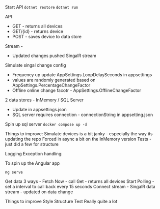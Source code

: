 Start API 
`dotnet restore`
`dotnet run`


API 
- GET - returns all devices 
- GET/{id} - returns device 
- POST - saves device to data store 

Stream - 
- Updated changes pushed SingalR stream


Simulate singal change config 
- Frequency up update AppSettings.LoopDelaySeconds in appsettings
- values are randomly generated based on AppSettings.PercentageChangeFactor 
- Offline online change facotr - AppSettings.OfflineChangeFactor


2 data stores - 
InMemory / SQL Server 
- Update in appsettings.json 
- SQL server requires connection - connectionString in appsetting.json

Spin up sql server 
`docker compose up -d`



Things to improve:
Simulate devices is a bit janky - especially the way its updating the repo
Forced in async a bit on the InMemory version 
Tests - just did a few for structure

Logging 
Exception handling 


To spin up the Angular app 

`ng serve`

Get data 3 ways - 
Fetch Now - call Get - returns all devices 
Start Polling - set a interval to call back every 15 seconds
Connect stream - SingalR data stream - updated on data change


Things to improve 
Style 
Structure 
Test
Really quite a lot 